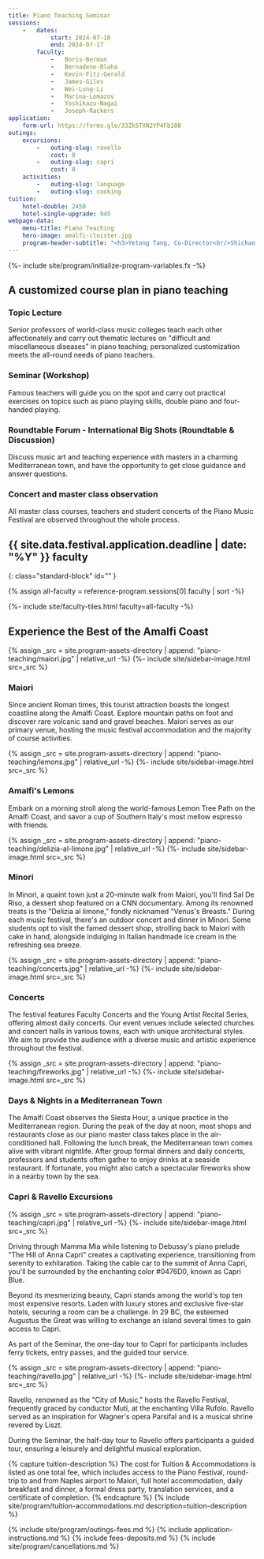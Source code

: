 ```yaml
---
title: Piano Teaching Seminar
sessions:
    -   dates:
            start: 2024-07-10
            end: 2024-07-17
        faculty:
            -   Boris-Berman
            -   Bernadene-Blaha
            -   Kevin-Fitz-Gerald
            -   James-Giles
            -   Wei-Lung-Li
            -   Marina-Lomazov
            -   Yoshikazu-Nagai
            -   Joseph-Rackers
application:
    form-url: https://forms.gle/33Zk5TXN2YP4Fb188
outings:
    excursions:
        -   outing-slug: ravello
            cost: 0
        -   outing-slug: capri
            cost: 0
    activities:
        -   outing-slug: language
        -   outing-slug: cooking
tuition:
    hotel-double: 2450
    hotel-single-upgrade: 945
webpage-data:
    menu-title: Piano Teaching
    hero-image: amalfi-cloister.jpg
    program-header-subtitle: "<h3>Yetong Tang, Co-Director<br/>Shichao Zhang, Co-Director</h3>"
---
```

{%- include site/program/initialize-program-variables.fx -%}

<section class="standard-block" markdown="1">

## A customized course plan in piano teaching

### Topic Lecture

Senior professors of world-class music colleges teach each other affectionately and carry out thematic lectures on "difficult and miscellaneous diseases" in piano teaching; personalized customization meets the all-round needs of piano teachers.

### Seminar (Workshop)

Famous teachers will guide you on the spot and carry out practical exercises on topics such as piano playing skills, double piano and four-handed playing.

### Roundtable Forum - International Big Shots (Roundtable & Discussion)

Discuss music art and teaching experience with masters in a charming Mediterranean town, and have the opportunity to get close guidance and answer questions.

### Concert and master class observation

All master class courses, teachers and student concerts of the Piano Music Festival are observed throughout the whole process.
</section>

<section id="faculty" markdown="1">

## {{ site.data.festival.application.deadline | date: "%Y" }} faculty
{: class="standard-block" id="" }

{% assign all-faculty = reference-program.sessions[0].faculty | sort -%}
<div class="standard-block tiles front-of-brochure">
{%- include site/faculty-tiles.html faculty=all-faculty -%}
</div>
</section>

<section class="standard-block" markdown="1">

## Experience the Best of the Amalfi Coast

{% assign _src = site.program-assets-directory | append: "piano-teaching/maiori.jpg" | relative_url -%}
{%- include site/sidebar-image.html src=_src %}

### Maiori

Since ancient Roman times, this tourist attraction boasts the longest coastline along the Amalfi Coast. Explore mountain paths on foot and discover rare volcanic sand and gravel beaches. Maiori serves as our primary venue, hosting the music festival accommodation and the majority of course activities.

{% assign _src = site.program-assets-directory | append: "piano-teaching/lemons.jpg" | relative_url -%}
{%- include site/sidebar-image.html src=_src %}

### Amalfi's Lemons

Embark on a morning stroll along the world-famous Lemon Tree Path on the Amalfi Coast, and savor a cup of Southern Italy's most mellow espresso with friends.

{% assign _src = site.program-assets-directory | append: "piano-teaching/delizia-al-limone.jpg" | relative_url -%}
{%- include site/sidebar-image.html src=_src %}

### Minori

In Minori, a quaint town just a 20-minute walk from Maiori, you'll find Sal De Riso, a dessert shop featured on a CNN documentary. Among its renowned treats is the "Delizia al limone," fondly nicknamed "Venus's Breasts." During each music festival, there's an outdoor concert and dinner in Minori. Some students opt to visit the famed dessert shop, strolling back to Maiori with cake in hand, alongside indulging in Italian handmade ice cream in the refreshing sea breeze.

{% assign _src = site.program-assets-directory | append: "piano-teaching/concerts.jpg" | relative_url -%}
{%- include site/sidebar-image.html src=_src %}

### Concerts

The festival features Faculty Concerts and the Young Artist Recital Series, offering almost daily concerts. Our event venues include selected churches and concert halls in various towns, each with unique architectural styles. We aim to provide the audience with a diverse music and artistic experience throughout the festival.

{% assign _src = site.program-assets-directory | append: "piano-teaching/fireworks.jpg" | relative_url -%}
{%- include site/sidebar-image.html src=_src %}

### Days & Nights in a Mediterranean Town

The Amalfi Coast observes the Siesta Hour, a unique practice in the Mediterranean region. During the peak of the day at noon, most shops and restaurants close as our piano master class takes place in the air-conditioned hall. Following the lunch break, the Mediterranean town comes alive with vibrant nightlife. After group formal dinners and daily concerts, professors and students often gather to enjoy drinks at a seaside restaurant. If fortunate, you might also catch a spectacular fireworks show in a nearby town by the sea.

### Capri & Ravello Excursions

{% assign _src = site.program-assets-directory | append: "piano-teaching/capri.jpg" | relative_url -%}
{%- include site/sidebar-image.html src=_src %}

Driving through Mamma Mia while listening to Debussy's piano prelude "The Hill of Anna Capri" creates a captivating experience, transitioning from serenity to exhilaration. Taking the cable car to the summit of Anna Capri, you'll be surrounded by the enchanting color #0476D0, known as Capri Blue.

Beyond its mesmerizing beauty, Capri stands among the world's top ten most expensive resorts. Laden with luxury stores and exclusive five-star hotels, securing a room can be a challenge. In 29 BC, the esteemed Augustus the Great was willing to exchange an island several times to gain access to Capri.

As part of the Seminar, the one-day tour to Capri for participants includes ferry tickets, entry passes, and the guided tour service.

{% assign _src = site.program-assets-directory | append: "piano-teaching/ravello.jpg" | relative_url -%}
{%- include site/sidebar-image.html src=_src %}

Ravello, renowned as the "City of Music," hosts the Ravello Festival, frequently graced by conductor Muti, at the enchanting Villa Rufolo. Ravello served as an inspiration for Wagner's opera Parsifal and is a musical shrine revered by Liszt.

During the Seminar, the half-day tour to Ravello offers participants a guided tour, ensuring a leisurely and delightful musical exploration.

{% capture tuition-description %}
The cost for Tuition & Accommodations is listed as one total fee, which includes access to the Piano Festival, round-trip to and from Naples airport to Maiori, full hotel accommodation, daily breakfast and dinner, a formal dress party, translation services, and a certificate of completion.
{% endcapture %}
{% include site/program/tuition-accommodations.md description=tuition-description %}

{% include site/program/outings-fees.md %}
{% include application-instructions.md %}
{% include fees-deposits.md %}
{% include site/program/cancellations.md %}
</section>